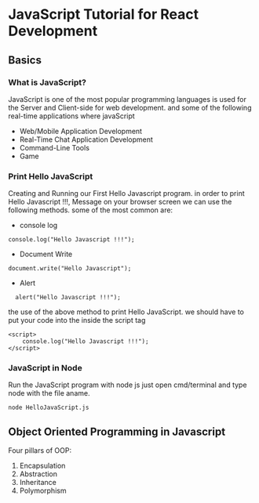 # JavaScript Tutorial for React Development

## Basics

### What is JavaScript?

JavaScript is one of the most popular programming languages is used for the Server and Client-side for web development. and some of the following real-time applications where javaScript

- Web/Mobile Application Development
- Real-Time Chat Application Development
- Command-Line Tools
- Game

### Print Hello JavaScript

Creating and Running our First Hello Javascript program. in order to print Hello Javascript !!!, Message on your browser screen we can use the following methods. some of the most common
are:

- console log

```
console.log("Hello Javascript !!!");
```

- Document Write

```
document.write("Hello Javascript");
```

- Alert

```
  alert("Hello Javascript !!!");
```

the use of the above method to print Hello JavaScript.
we should have to put your code into the inside the script tag

```
<script>
    console.log("Hello Javascript !!!");
</script>
```

### JavaScript in Node

Run the JavaScript program with node js
just open cmd/terminal and type node with the file aname.

```
node HelloJavaScript.js
```

## Object Oriented Programming in Javascript

Four pillars of OOP:

1. Encapsulation
2. Abstraction
3. Inheritance
4. Polymorphism
